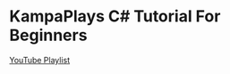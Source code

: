 # KampaPlays C# Tutorial For Beginners
[YouTube Playlist](https://youtube.com/playlist?list=PLih2KERbY1HHt2d9vpQRBz_cSl1ZBHG-V)
